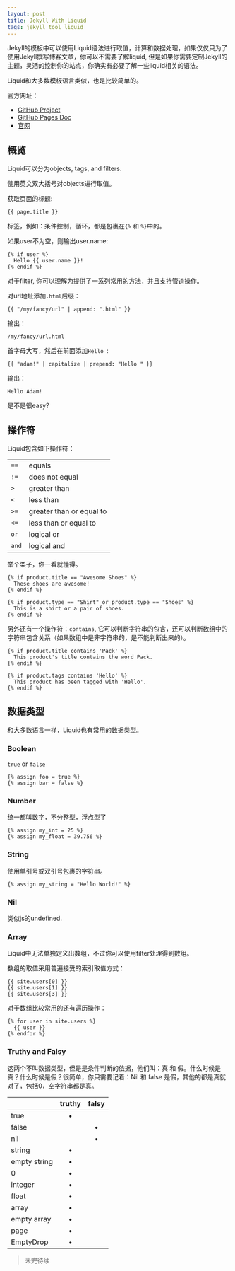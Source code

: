 ```yaml
---
layout: post
title: Jekyll With Liquid
tags: jekyll tool liquid
---
```


Jekyll的模板中可以使用Liquid语法进行取值，计算和数据处理，如果仅仅只为了使用Jekyll撰写博客文章，你可以不需要了解liquid, 但是如果你需要定制Jekyll的主题，灵活的控制你的站点，你确实有必要了解一些liquid相关的语法。

Liquid和大多数模板语言类似，也是比较简单的。

官方网址：

- [GitHub Project](https://github.com/Shopify/liquid)
- [GitHub Pages Doc](http://shopify.github.io/liquid/basics/introduction/)
- [官网](https://help.shopify.com/themes/liquid/basics)

## 概览

Liquid可以分为objects, tags, and filters.

使用英文双大括号对objects进行取值。

获取页面的标题:

```
{{ page.title }}
```

标签，例如：条件控制，循环，都是包裹在`{%` 和 `%}`中的。

如果user不为空，则输出user.name:

```
{% if user %}
  Hello {{ user.name }}!
{% endif %}
```

对于filter, 你可以理解为提供了一系列常用的方法，并且支持管道操作。

对url地址添加`.html`后缀：

```
{{ "/my/fancy/url" | append: ".html" }}
```

输出：

```
/my/fancy/url.html
```

首字母大写，然后在前面添加`Hello `:

```
{{ "adam!" | capitalize | prepend: "Hello " }}
```

输出：

```
Hello Adam!
```

是不是很easy?

## 操作符

Liquid包含如下操作符：

<table>
  <tbody>
    <tr>
      <td><code>==</code></td>
      <td>equals</td>
    </tr>
    <tr>
      <td><code>!=</code></td>
      <td>does not equal</td>
    </tr>
    <tr>
      <td><code>&gt;</code></td>
      <td>greater than</td>
    </tr>
    <tr>
      <td><code>&lt;</code></td>
      <td>less than</td>
    </tr>
    <tr>
      <td><code>&gt;=</code></td>
      <td>greater than or equal to</td>
    </tr>
    <tr>
      <td><code>&lt;=</code></td>
      <td>less than or equal to</td>
    </tr>
    <tr>
      <td><code>or</code></td>
      <td>logical or</td>
    </tr>
    <tr>
      <td><code>and</code></td>
      <td>logical and</td>
    </tr>
  </tbody>
</table>

举个栗子，你一看就懂得。

```
{% if product.title == "Awesome Shoes" %}
  These shoes are awesome!
{% endif %}

{% if product.type == "Shirt" or product.type == "Shoes" %}
  This is a shirt or a pair of shoes.
{% endif %}
```

另外还有一个操作符：`contains`, 它可以判断字符串的包含，还可以判断数组中的字符串包含关系（如果数组中是非字符串的，是不能判断出来的）。

```
{% if product.title contains 'Pack' %}
  This product's title contains the word Pack.
{% endif %}

{% if product.tags contains 'Hello' %}
  This product has been tagged with 'Hello'.
{% endif %}
```

## 数据类型

和大多数语言一样，Liquid也有常用的数据类型。

### Boolean

`true` or `false`

```
{% assign foo = true %}
{% assign bar = false %}
```

### Number

统一都叫数字，不分整型，浮点型了

```
{% assign my_int = 25 %}
{% assign my_float = 39.756 %}
```

### String

使用单引号或双引号包裹的字符串。

```
{% assign my_string = "Hello World!" %}
```

### Nil

类似js的undefined.

### Array

Liquid中无法单独定义出数组，不过你可以使用filter处理得到数组。

数组的取值采用普遍接受的索引取值方式：

```
{{ site.users[0] }}
{{ site.users[1] }}
{{ site.users[3] }}
```

对于数组比较常用的还有遍历操作：

```
{% for user in site.users %}
  {{ user }}
{% endfor %}
```

### Truthy and Falsy

这两个不叫数据类型，但是是条件判断的依据，他们叫：真 和 假。什么时候是真？什么时候是假？很简单，你只需要记着：Nil 和 false 是假，其他的都是真就对了，包括0，空字符串都是真。

<table>
  <thead>
    <tr>
      <th>&nbsp;</th>
      <th style="text-align: center">truthy</th>
      <th style="text-align: center">falsy</th>
    </tr>
  </thead>
  <tbody>
    <tr>
      <td>true</td>
      <td style="text-align: center">•</td>
      <td style="text-align: center">&nbsp;</td>
    </tr>
    <tr>
      <td>false</td>
      <td style="text-align: center">&nbsp;</td>
      <td style="text-align: center">•</td>
    </tr>
    <tr>
      <td>nil</td>
      <td style="text-align: center">&nbsp;</td>
      <td style="text-align: center">•</td>
    </tr>
    <tr>
      <td>string</td>
      <td style="text-align: center">•</td>
      <td style="text-align: center">&nbsp;</td>
    </tr>
    <tr>
      <td>empty string</td>
      <td style="text-align: center">•</td>
      <td style="text-align: center">&nbsp;</td>
    </tr>
    <tr>
      <td>0</td>
      <td style="text-align: center">•</td>
      <td style="text-align: center">&nbsp;</td>
    </tr>
    <tr>
      <td>integer</td>
      <td style="text-align: center">•</td>
      <td style="text-align: center">&nbsp;</td>
    </tr>
    <tr>
      <td>float</td>
      <td style="text-align: center">•</td>
      <td style="text-align: center">&nbsp;</td>
    </tr>
    <tr>
      <td>array</td>
      <td style="text-align: center">•</td>
      <td style="text-align: center">&nbsp;</td>
    </tr>
    <tr>
      <td>empty array</td>
      <td style="text-align: center">•</td>
      <td style="text-align: center">&nbsp;</td>
    </tr>
    <tr>
      <td>page</td>
      <td style="text-align: center">•</td>
      <td style="text-align: center">&nbsp;</td>
    </tr>
    <tr>
      <td>EmptyDrop</td>
      <td style="text-align: center">•</td>
      <td style="text-align: center">&nbsp;</td>
    </tr>
  </tbody>
</table>

> 未完待续





